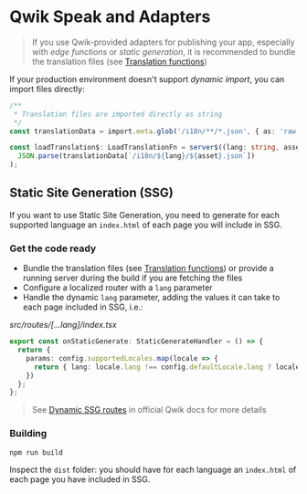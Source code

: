 # Qwik Speak and Adapters

> If you use Qwik-provided adapters for publishing your app, especially with _edge functions_ or _static generation_, it is recommended to bundle the translation files (see [Translation functions](./translation-functions.md))

If your production environment doesn't support _dynamic import_, you can import files directly:
```typescript
/**
 * Translation files are imported directly as string
 */
const translationData = import.meta.glob('/i18n/**/*.json', { as: 'raw', eager: true });

const loadTranslation$: LoadTranslationFn = server$((lang: string, asset: string) =>
  JSON.parse(translationData[`/i18n/${lang}/${asset}.json`])
);
```

## Static Site Generation (SSG)
If you want to use Static Site Generation, you need to generate for each supported language an `index.html` of each page you will include in SSG.

### Get the code ready
- Bundle the translation files (see [Translation functions](./translation-functions.md)) or provide a running server during the build if you are fetching the files
- Configure a localized router with a `lang` parameter
- Handle the dynamic `lang` parameter, adding the values it can take to each page included in SSG, i.e.:

_src/routes/[...lang]/index.tsx_
```typescript
export const onStaticGenerate: StaticGenerateHandler = () => {
  return {
    params: config.supportedLocales.map(locale => {
      return { lang: locale.lang !== config.defaultLocale.lang ? locale.lang : '.' };
    })
  };
};
```
> See [Dynamic SSG routes](https://qwik.builder.io/docs/guides/static-site-generation/#dynamic-ssg-routes) in official Qwik docs for more details

### Building
```shell
npm run build
```
Inspect the `dist` folder: you should have for each language an `index.html` of each page you have included in SSG.
